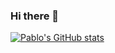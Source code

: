 ### Hi there 👋

[![Pablo's GitHub stats](https://github-readme-stats.vercel.app/api?username=pgonzalezs1999)](https://github.com/anuraghazra/github-readme-stats)
<!--
**pgonzalezs1999/pgonzalezs1999** is a ✨ _special_ ✨ repository because its `README.md` (this file) appears on your GitHub profile.

Here are some ideas to get you started:

- 🔭 I’m currently working on ...
- 🌱 I’m currently learning ...
- 👯 I’m looking to collaborate on ...
- 🤔 I’m looking for help with ...
- 💬 Ask me about ...
- 📫 How to reach me: ...
- 😄 Pronouns: ...
- ⚡ Fun fact: ...
-->
